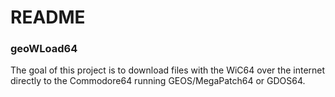 # README

### geoWLoad64
The goal of this project is to download files with the WiC64 over the internet directly to the Commodore64 running GEOS/MegaPatch64 or GDOS64.
